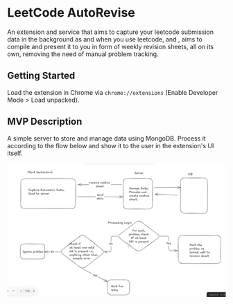 # LeetCode AutoRevise

An extension and service that aims to capture your leetcode submission data in the background as and when you use leetcode, and , aims to compile and present it to you in form of weekly revision sheets, all on its own, removing the need of manual problem tracking.

## Getting Started
Load the extension in Chrome via `chrome://extensions` (Enable Developer Mode > Load unpacked).


## MVP Description

A simple server to store and manage data using MongoDB. Process it according to the flow below and show it to the user in the extension's UI itself.

![MVP architecture and processing logic](image.png)